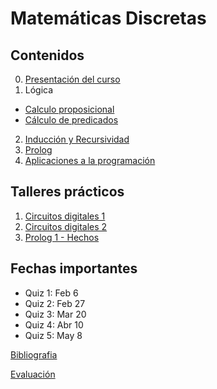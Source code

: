 # Matemáticas Discretas

## Contenidos  

0. [Presentación del curso](0-presentacion/index.html)  
1. Lógica  
  - [Calculo proposicional](1.1-proposiciones/index.html)  
  - [Cálculo de predicados](1.2-predicados/index.html)  
2. [Inducción y Recursividad](2-induccionRecursividad/index.html)
3. [Prolog](3-Prolog/index.html)
4. [Aplicaciones a la programación](4-AplicacionesProgramacion/index.html)


## Talleres prácticos

1. [Circuitos digitales 1](practicas/Taller1-Logisim-201910.pdf)  
2. [Circuitos digitales 2](practicas/Taller2-Logisim-201920.pdf)  
3. [Prolog 1 - Hechos](practicas/Taller3-Prolog-201910.pdf)  
<!--4. [Prolog 2 - Reglas](practicas/Taller4-Prolog-201910.pdf)  -->


## Fechas importantes

- Quiz 1: Feb 6
- Quiz 2: Feb 27
- Quiz 3: Mar 20
- Quiz 4: Abr 10
- Quiz 5: May 8
  

[Bibliografia](bibliografia.html)


[Evaluación](evaluacion.html)
